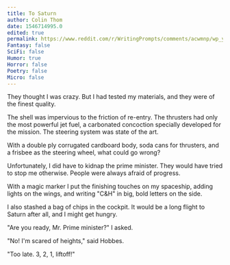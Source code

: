 ```yaml
---
title: To Saturn
author: Colin Thom
date: 1546714995.0
edited: true
permalink: https://www.reddit.com/r/WritingPrompts/comments/acwmnp/wp_youre_on_your_way_to_saturn_in_a_shuttle_of/
Fantasy: false
SciFi: false
Humor: true
Horror: false
Poetry: false
Micro: false
---
```

They thought I was crazy. But I had tested my materials, and they were of the finest quality.

The shell was impervious to the friction of re-entry. The thrusters had only the most powerful jet fuel, a carbonated concoction specially developed for the mission. The steering system was state of the art.

With a double ply corrugated cardboard body, soda cans for thrusters, and a frisbee as the steering wheel, what could go wrong?

Unfortunately, I did have to kidnap the prime minister. They would have tried to stop me otherwise. People were always afraid of progress.

With a magic marker I put the finishing touches on my spaceship, adding lights on the wings, and writing "C&H" in big, bold letters on the side.

I also stashed a bag of chips in the cockpit. It would be a long flight to Saturn after all, and I might get hungry.

"Are you ready, Mr. Prime minister?" I asked.

"No! I'm scared of heights," said Hobbes.

"Too late. 3, 2, 1, liftoff!"
